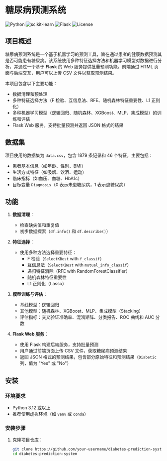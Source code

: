 # 糖尿病预测系统

![Python](https://img.shields.io/badge/Python-3.12-blue) ![scikit-learn](https://img.shields.io/badge/scikit--learn-1.3.2-orange) ![Flask](https://img.shields.io/badge/Flask-2.3.3-green) ![License](https://img.shields.io/badge/License-MIT-yellow)

## 项目概述

糖尿病预测系统是一个基于机器学习的预测工具，旨在通过患者的健康数据预测其是否可能患有糖尿病。该系统使用多种特征选择方法和机器学习模型对数据进行分析，并通过一个基于 **Flask** 的 Web 服务提供批量预测功能。前端通过 HTML 页面与后端交互，用户可以上传 CSV 文件以获取预测结果。

本项目包含以下主要功能：
- 数据清理和预处理
- 多种特征选择方法（F 检验、互信息法、RFE、随机森林特征重要性、L1 正则化）
- 多种机器学习模型（逻辑回归、随机森林、XGBoost、MLP、集成模型）的训练和评估
- Flask Web 服务，支持批量预测并返回 JSON 格式的结果

## 数据集

项目使用的数据集为 `data.csv`，包含 1879 条记录和 46 个特征，主要包括：
- 患者基本信息（如年龄、性别、BMI）
- 生活方式特征（如吸烟、饮酒、运动）
- 临床指标（如血压、血糖、HbA1c）
- 目标变量 `Diagnosis`（0 表示未患糖尿病，1 表示患糖尿病）

## 功能

1. **数据清理**：
   - 检查缺失值和重复值
   - 初步数据探索（`df.info()` 和 `df.describe()`）

2. **特征选择**：
   - 使用多种方法选择重要特征：
     - F 检验（`SelectKBest` with `f_classif`）
     - 互信息法（`SelectKBest` with `mutual_info_classif`）
     - 递归特征消除（RFE with RandomForestClassifier）
     - 随机森林特征重要性
     - L1 正则化（Lasso）

3. **模型训练与评估**：
   - 基线模型：逻辑回归
   - 其他模型：随机森林、XGBoost、MLP、集成模型（Stacking）
   - 评估指标：交叉验证准确率、混淆矩阵、分类报告、ROC 曲线和 AUC 分数

4. **Flask Web 服务**：
   - 使用 Flask 构建后端服务，支持批量预测
   - 用户通过前端页面上传 CSV 文件，获取糖尿病预测结果
   - 返回 JSON 格式的预测结果，包含部分原始特征和预测结果（`Diabetic` 列，值为 "Yes" 或 "No"）

## 安装

### 环境要求
- Python 3.12 或以上
- 推荐使用虚拟环境（如 `venv` 或 `conda`）

### 安装步骤
1. 克隆项目仓库：
   ```bash
   git clone https://github.com/your-username/diabetes-prediction-system.git
   cd diabetes-prediction-system
